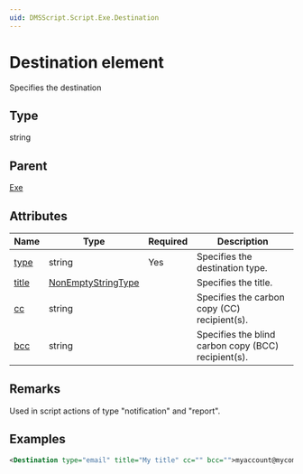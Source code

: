 ```yaml
---
uid: DMSScript.Script.Exe.Destination
---
```


# Destination element

Specifies the destination

## Type

string

## Parent

[Exe](xref:DMSScript.Script.Exe)

## Attributes

|Name|Type|Required|Description|
|--- |--- |--- |--- |
|[type](xref:DMSScript.Script.Exe.Destination-type)|string|Yes|Specifies the destination type.|
|[title](xref:DMSScript.Script.Exe.Destination-title)|[NonEmptyStringType](xref:Automation-NonEmptyStringType)||Specifies the title.|
|[cc](xref:DMSScript.Script.Exe.Destination-cc)|string||Specifies the carbon copy (CC) recipient(s).|
|[bcc](xref:DMSScript.Script.Exe.Destination-bcc)|string||Specifies the blind carbon copy (BCC) recipient(s).|

## Remarks

Used in script actions of type "notification" and "report".

## Examples

```xml
<Destination type="email" title="My title" cc="" bcc="">myaccount@mycompany.com;</Destination>
```
